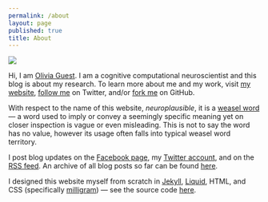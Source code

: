 ```yaml
---
permalink: /about
layout: page
published: true
title: About
---
```


<div class="float-right figure">
    <img src="{{ site.baseurl }}/img/C3qqoANXUAAnxP_.jpg" />
</div>

Hi, I am [Olivia Guest](http://oliviaguest.com). I am a cognitive computational neuroscientist and this blog is about my research.
To learn more about me and my work, visit [my website](http://oliviaguest.com), [follow me](http://twitter.com/o_guest) on Twitter, and/or [fork me](http://github.com/oliviaguest) on GitHub.


With respect to the name of this website, *neuroplausible*, it is a [weasel word](https://en.wikipedia.org/wiki/Weasel_word) — a word used to imply or convey a seemingly specific meaning yet on closer inspection is vague or even misleading.
This is not to say the word has no value, however its usage often falls into typical weasel word territory.

I post blog updates on the [Facebook page](http://facebook.com/neuroplausible), my [Twitter account](http://twitter.com/o_guest), and on the [RSS feed](http://neuroplausible.com/feed.xml).
An archive of all blog posts so far can be found [here](http://neuroplausible.com/archive).

I designed this website myself from scratch in [Jekyll](https://jekyllrb.com/), [Liquid](https://shopify.github.io/liquid/), HTML, and CSS (specifically [milligram](https://milligram.github.io/)) — see the source code [here](http://github.com/oliviaguest/neuroplausible).
<div class="clearfix">
</div>
